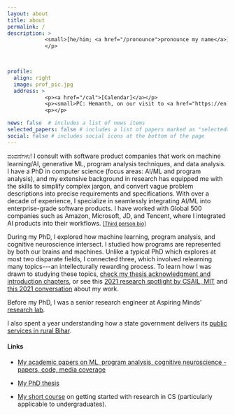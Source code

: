 ```yaml
---
layout: about
title: about
permalink: /
description: >
            <small>[he/him; <a href="/pronounce">pronounce my name</a>]</small>
            </p>
            


profile:
  align: right
  image: prof_pic.jpg
  address: >
            <p><a href="/cal">[Calendar]</a></p>
            <p><small>PC: Hemanth, on our visit to <a href="https://en.wikipedia.org/wiki/Kuppalli">Kuppalli</a>. December 2019.</small></p>
            <p></p>

news: false  # includes a list of news items
selected_papers: false # includes a list of papers marked as "selected={true}"
social: false # includes social icons at the bottom of the page
---
```


<p>ವಂದನೆಗಳು! I consult with software product companies that work on machine learning/AI, generative ML, program analysis techniques, and data analysis. I have a PhD in computer science (focus areas: AI/ML and program analysis), and my extensive background in research has equipped me with the skills to simplify complex jargon, and convert vague problem descriptions into precise requirements and specifications. With over a decade of experience, I specialize in seamlessly integrating AI/ML into enterprise-grade software products. I have worked with Global 500 companies such as Amazon, Microsoft, JD, and Tencent, where I integrated AI products into their workflows. <small><a href="https://shashank-srikant.github.io/bio.txt">[Third person bio]</a></small>
</p>

<p>
During my PhD, I explored how machine learning, program analysis, and cognitive neuroscience intersect. I studied how programs are represented by both our brains and machines. Unlike a typical PhD which explores at most two disparate fields, I connected three, which involved relearning many topics---an intellecturally rewarding process. To learn how I was drawn to studying these topics, <a href="https://shashank-srikant.github.io/assets/pdf/srikant-shash-phd-eecs-2023-thesis-ack-intro.pdf">check my thesis acknowledgment and introduction chapters</a>, or see this <a href="https://cap.csail.mit.edu/engage/spotlights/shashank-srikant">2021 research spotlight by CSAIL, MIT</a> and <a href="https://www.youtube.com/watch?v=3tuhyQR2L0I">this 2021 conversation</a> about my work.
</p>

<p>Before my PhD, I was a senior research engineer at Aspiring Minds' <a href="http://research.aspiringminds.com">research lab</a>.

I also spent a year understanding how a state government delivers its <a href="http://sevasetu.org/">public services in rural Bihar</a>.</p>

#### Links

- <p> <a href="https://shashank-srikant.github.io/tag/papers/">My academic papers on ML, program analysis, cognitive neuroscience - papers, code, media coverage</a></p>

- <p><a href="https://shashank-srikant.github.io/notes/thesis/">My PhD thesis</a></p>

- <p><a href="https://shashank-srikant.github.io/notes/aspiring-academics/">My short course</a> on getting started with research in CS (particularly applicable to undergraduates).</p>
